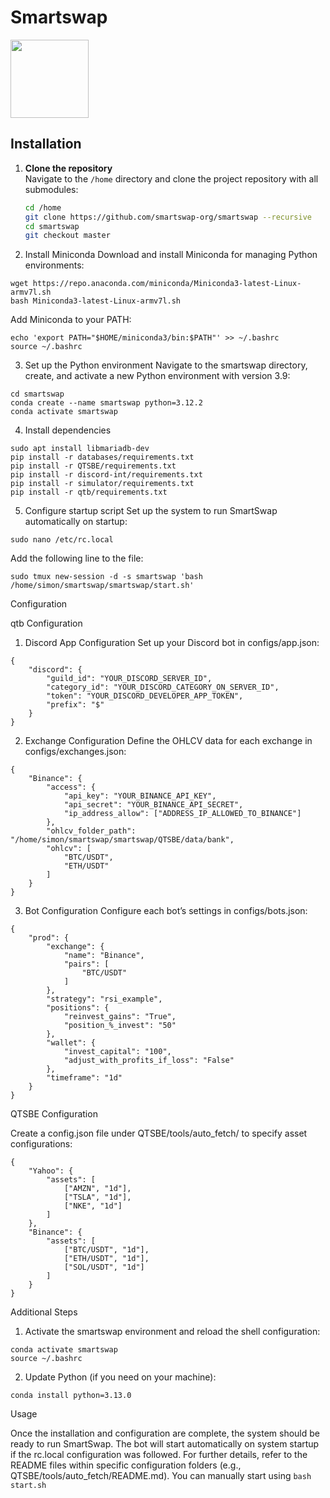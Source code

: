 # Smartswap

<img src="https://avatars.githubusercontent.com/u/171923264" width="125" height="125">

## Installation

1. **Clone the repository**  
   Navigate to the `/home` directory and clone the project repository with all submodules:
   ```bash
   cd /home
   git clone https://github.com/smartswap-org/smartswap --recursive
   cd smartswap
   git checkout master
   ```

2.	Install Miniconda
Download and install Miniconda for managing Python environments:

```
wget https://repo.anaconda.com/miniconda/Miniconda3-latest-Linux-armv7l.sh
bash Miniconda3-latest-Linux-armv7l.sh
```

Add Miniconda to your PATH:

```
echo 'export PATH="$HOME/miniconda3/bin:$PATH"' >> ~/.bashrc
source ~/.bashrc
```


3.	Set up the Python environment
Navigate to the smartswap directory, create, and activate a new Python environment with version 3.9:

```
cd smartswap
conda create --name smartswap python=3.12.2
conda activate smartswap
```


4.	Install dependencies
```
sudo apt install libmariadb-dev
pip install -r databases/requirements.txt
pip install -r QTSBE/requirements.txt
pip install -r discord-int/requirements.txt
pip install -r simulator/requirements.txt
pip install -r qtb/requirements.txt
```

5.	Configure startup script
Set up the system to run SmartSwap automatically on startup:

```
sudo nano /etc/rc.local
```

Add the following line to the file:

```
sudo tmux new-session -d -s smartswap 'bash /home/simon/smartswap/smartswap/start.sh'
```


Configuration

qtb Configuration

1.	Discord App Configuration
Set up your Discord bot in configs/app.json:

```
{
    "discord": {
        "guild_id": "YOUR_DISCORD_SERVER_ID",
        "category_id": "YOUR_DISCORD_CATEGORY_ON_SERVER_ID",
        "token": "YOUR_DISCORD_DEVELOPER_APP_TOKEN",
        "prefix": "$"
    }
}
```

2.	Exchange Configuration
Define the OHLCV data for each exchange in configs/exchanges.json:
```
{
    "Binance": {
        "access": {
            "api_key": "YOUR_BINANCE_API_KEY",
            "api_secret": "YOUR_BINANCE_API_SECRET",
            "ip_address_allow": ["ADDRESS_IP_ALLOWED_TO_BINANCE"]
        },
        "ohlcv_folder_path": "/home/simon/smartswap/smartswap/QTSBE/data/bank",
        "ohlcv": [
            "BTC/USDT",
            "ETH/USDT"
        ]
    }
}
```

3.	Bot Configuration
Configure each bot’s settings in configs/bots.json:
```
{
    "prod": {
        "exchange": {
            "name": "Binance",
            "pairs": [
                "BTC/USDT"
            ]
        },
        "strategy": "rsi_example",
        "positions": {
            "reinvest_gains": "True",
            "position_%_invest": "50"
        },
        "wallet": {
            "invest_capital": "100",
            "adjust_with_profits_if_loss": "False"
        },
        "timeframe": "1d"
    }
}
```


QTSBE Configuration

Create a config.json file under QTSBE/tools/auto_fetch/ to specify asset configurations:
```
{
    "Yahoo": {
        "assets": [
            ["AMZN", "1d"],
            ["TSLA", "1d"],
            ["NKE", "1d"]
        ]
    },
    "Binance": {
        "assets": [
            ["BTC/USDT", "1d"],
            ["ETH/USDT", "1d"],
            ["SOL/USDT", "1d"]
        ]
    }
}
```
Additional Steps

1.	Activate the smartswap environment and reload the shell configuration:
```
conda activate smartswap
source ~/.bashrc
```

2.	Update Python (if you need on your machine):
```
conda install python=3.13.0
```


Usage

Once the installation and configuration are complete, the system should be ready to run SmartSwap. The bot will start automatically on system startup if the rc.local configuration was followed. For further details, refer to the README files within specific configuration folders (e.g., QTSBE/tools/auto_fetch/README.md). You can manually start using `bash start.sh`
